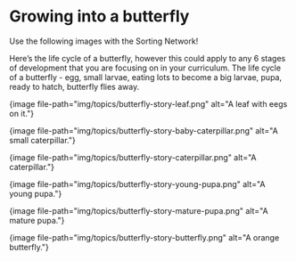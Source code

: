 # Growing into a butterfly

Use the following images with the Sorting Network!

Here’s the life cycle of a butterfly, however this could apply to any 6 stages of development that you are focusing on in your curriculum.
The life cycle of a butterfly - egg, small larvae, eating lots to become a big larvae, pupa, ready to hatch, butterfly flies away.

{image file-path="img/topics/butterfly-story-leaf.png" alt="A leaf with eegs on it."}

{image file-path="img/topics/butterfly-story-baby-caterpillar.png" alt="A small caterpillar."}

{image file-path="img/topics/butterfly-story-caterpillar.png" alt="A caterpillar."}

{image file-path="img/topics/butterfly-story-young-pupa.png" alt="A young pupa."}

{image file-path="img/topics/butterfly-story-mature-pupa.png" alt="A mature pupa."}

{image file-path="img/topics/butterfly-story-butterfly.png" alt="A orange butterfly."}
